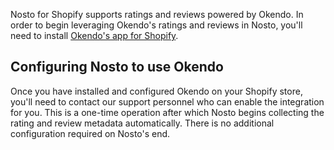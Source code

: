 Nosto for Shopify supports ratings and reviews powered by Okendo. In order to begin leveraging Okendo's ratings and reviews in Nosto, you'll need to install [Okendo's app for Shopify](https://apps.shopify.com/okendo-reviews).

## Configuring Nosto to use Okendo

Once you have installed and configured Okendo on your Shopify store, you'll need to contact our support personnel who can enable the integration for you. This is a one-time operation after which Nosto begins collecting the rating and review metadata automatically. There is no additional configuration required on Nosto's end.